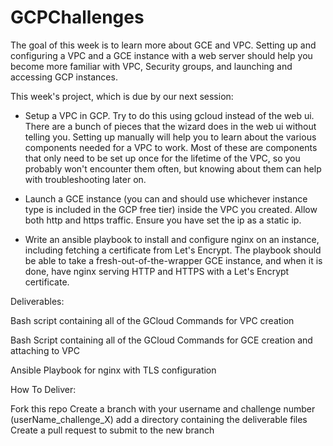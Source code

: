 # GCPChallenges

The goal of this week is to learn more about GCE and VPC. Setting up and configuring a VPC and a GCE instance with a web server should help you become more familiar with VPC, Security groups, and launching and accessing GCP instances.

This week's project, which is due by our next session:

* Setup a VPC in GCP. Try to do this using gcloud instead of the web ui. There are a bunch of pieces that the wizard does in the web ui without telling you. Setting up manually will help you to learn about the various components needed for a VPC to work. Most of these are components that only need to be set up once for the lifetime of the VPC, so you probably won't encounter them often, but knowing about them can help with troubleshooting later on.

* Launch a GCE instance (you can and should use whichever instance type is included in the GCP free tier) inside the VPC you created. Allow both http and https traffic. Ensure you have set the ip as a static ip.

* Write an ansible playbook to install and configure nginx on an instance, including fetching a certificate from Let's Encrypt. The playbook should be able to take a fresh-out-of-the-wrapper GCE instance, and when it is done, have nginx serving HTTP and HTTPS with a Let's Encrypt certificate.


Deliverables:

Bash script containing all of the GCloud Commands for VPC creation

Bash Script containing all of the GCloud Commands for GCE creation and attaching
to VPC

Ansible Playbook for nginx with TLS configuration

How To Deliver:

Fork this repo
Create a branch with your username and challenge number (userName_challenge_X)
add a directory containing the deliverable files
Create a pull request to submit to the new branch

